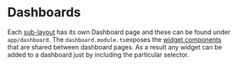 # Dashboards

Each [sub-layout](untitled.md#root-layout) has its own Dashboard page and these can be found under `app/dashboard`.  The `dashboard.module.ts`exposes the [widget components](widgets.md) that are shared between dashboard pages. As a result any widget can be added to a dashboard just by including the particular selector.  

